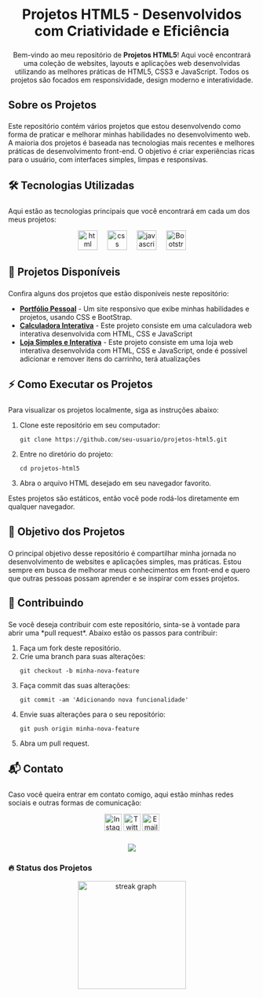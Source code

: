 <h1 align="center">Projetos HTML5 - Desenvolvidos com Criatividade e Eficiência</h1>

###

<p align="center">Bem-vindo ao meu repositório de <strong>Projetos HTML5</strong>! Aqui você encontrará uma coleção de websites, layouts e aplicações web desenvolvidas utilizando as melhores práticas de HTML5, CSS3 e JavaScript. Todos os projetos são focados em responsividade, design moderno e interatividade.</p>

###

<h2 align="left">Sobre os Projetos</h2>

###

<p align="left">Este repositório contém vários projetos que estou desenvolvendo como forma de praticar e melhorar minhas habilidades no desenvolvimento web. A maioria dos projetos é baseada nas tecnologias mais recentes e melhores práticas de desenvolvimento front-end. O objetivo é criar experiências ricas para o usuário, com interfaces simples, limpas e responsivas.</p>

###

<h2 align="left">🛠️ Tecnologias Utilizadas</h2>

###

<p align="left">Aqui estão as tecnologias principais que você encontrará em cada um dos meus projetos:</p>

<div align="center">
    <img src="https://img.icons8.com/?size=100&id=20909&format=png&color=000000" height="40" alt="html logo" title="HTML5"/>
    <img width="12" />
    <img src="https://img.icons8.com/?size=100&id=21278&format=png&color=000000" height="40" alt="css logo" title="CSS3"/>
    <img width="12" />
    <img src="https://cdn.jsdelivr.net/gh/devicons/devicon/icons/javascript/javascript-original.svg" height="40" alt="javascript logo" title="JavaScript"/>
    <img width="12" />
    <img src="https://img.icons8.com/?size=100&id=EzPCiQUqWWEa&format=png&color=000000" height="40" alt="Bootstrap logo" title="Bootstrap"/>
</div>

###

<h2 align="left">📂 Projetos Disponíveis</h2>

###

<p align="left">Confira alguns dos projetos que estão disponíveis neste repositório:</p>

<ul>
    <li><strong><a href="https://jailsonneve.github.io/Projetos-Html/Projetos/portfolio/portfolio.html">Portfólio Pessoal</a></strong> - Um site responsivo que exibe minhas habilidades e projetos, usando CSS e BootStrap.</li>
    <li><strong><a href="https://jailsonneve.github.io/Projetos-Html/Projetos/calculadora/calc1.html">Calculadora Interativa</a></strong> - Este projeto consiste em uma calculadora web interativa desenvolvida com HTML, CSS e JavaScript</li>
    <li><strong><a href="https://jailsonneve.github.io/Projetos-Html/Projetos/loja/loja.html">Loja Simples e Interativa</a></strong> - Este projeto consiste em uma loja web interativa desenvolvida com HTML, CSS e JavaScript, onde é possivel adicionar e remover itens do carrinho, terá atualizações</li>
</ul>

###

<h2 align="left">⚡ Como Executar os Projetos</h2>

###

<p align="left">Para visualizar os projetos localmente, siga as instruções abaixo:</p>

<ol>
    <li>Clone este repositório em seu computador:</li>
    <pre><code>git clone https://github.com/seu-usuario/projetos-html5.git</code></pre>
    <li>Entre no diretório do projeto:</li>
    <pre><code>cd projetos-html5</code></pre>
    <li>Abra o arquivo HTML desejado em seu navegador favorito.</li>
</ol>

<p align="left">Estes projetos são estáticos, então você pode rodá-los diretamente em qualquer navegador.</p>

###

<h2 align="left">🎯 Objetivo dos Projetos</h2>

###

<p align="left">O principal objetivo desse repositório é compartilhar minha jornada no desenvolvimento de websites e aplicações simples, mas práticas. Estou sempre em busca de melhorar meus conhecimentos em front-end e quero que outras pessoas possam aprender e se inspirar com esses projetos.</p>

###

<h2 align="left">🔄 Contribuindo</h2>

###

<p align="left">Se você deseja contribuir com este repositório, sinta-se à vontade para abrir uma *pull request*. Abaixo estão os passos para contribuir:</p>

<ol>
    <li>Faça um fork deste repositório.</li>
    <li>Crie uma branch para suas alterações:</li>
    <pre><code>git checkout -b minha-nova-feature</code></pre>
    <li>Faça commit das suas alterações:</li>
    <pre><code>git commit -am 'Adicionando nova funcionalidade'</code></pre>
    <li>Envie suas alterações para o seu repositório:</li>
    <pre><code>git push origin minha-nova-feature</code></pre>
    <li>Abra um pull request.</li>
</ol>

###

<h2 align="left">📬 Contato</h2>

###

<p align="left">Caso você queira entrar em contato comigo, aqui estão minhas redes sociais e outras formas de comunicação:</p>

<div align="center">
    <img src="https://img.shields.io/static/v1?message=Instagram&logo=instagram&label=&color=E4405F&logoColor=white&labelColor=&style=for-the-badge" height="35" alt="Instagram" />
    <img src="https://img.shields.io/static/v1?message=Twitter&logo=twitter&label=&color=1DA1F2&logoColor=white&labelColor=&style=for-the-badge" height="35" alt="Twitter" />
    <img src="https://img.shields.io/static/v1?message=Email&logo=gmail&label=&color=D14836&logoColor=white&labelColor=&style=for-the-badge" height="35" alt="Email" />
</div>

###

<div align="center">
    <img src="https://profile-counter.glitch.me/seu-usuario/count.svg?" />
</div>

###

<h3 align="left">🔥 Status dos Projetos</h3>

<div align="center">
    <img src="https://streak-stats.demolab.com?user=jailsonneve&locale=en&mode=daily&theme=dark&hide_border=false&border_radius=5&order=3" height="220" alt="streak graph" />
</div>

###
